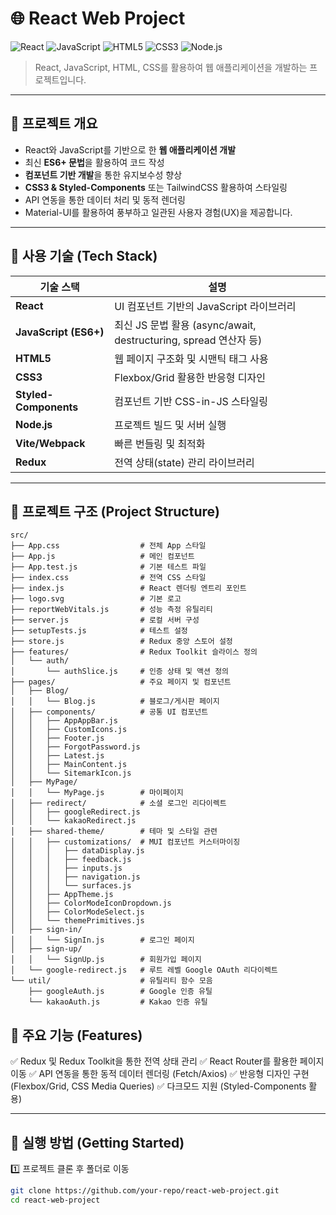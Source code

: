 # 🌐 React Web Project

![React](https://img.shields.io/badge/React-18.2.0-blue?style=flat&logo=react)
![JavaScript](https://img.shields.io/badge/JavaScript-ES6+-yellow?style=flat&logo=javascript)
![HTML5](https://img.shields.io/badge/HTML5-E34F26?style=flat&logo=html5&logoColor=white)
![CSS3](https://img.shields.io/badge/CSS3-1572B6?style=flat&logo=css3)
![Node.js](https://img.shields.io/badge/Node.js-18.16.0-green?style=flat&logo=node.js)

> React, JavaScript, HTML, CSS를 활용하여 웹 애플리케이션을 개발하는 프로젝트입니다.

---

## 🚀 프로젝트 개요

- React와 JavaScript를 기반으로 한 **웹 애플리케이션 개발**  
- 최신 **ES6+ 문법**을 활용하여 코드 작성  
- **컴포넌트 기반 개발**을 통한 유지보수성 향상  
- **CSS3 & Styled-Components** 또는 TailwindCSS 활용하여 스타일링  
- API 연동을 통한 데이터 처리 및 동적 렌더링 
- Material-UI를 활용하여 풍부하고 일관된 사용자 경험(UX)을 제공합니다.

---

## 📌 사용 기술 (Tech Stack)

| 기술 스택              | 설명 |
|-----------------------|--------------------------|
| **React**            | UI 컴포넌트 기반의 JavaScript 라이브러리 |
| **JavaScript (ES6+)** | 최신 JS 문법 활용 (async/await, destructuring, spread 연산자 등) |
| **HTML5**            | 웹 페이지 구조화 및 시맨틱 태그 사용 |
| **CSS3**             | Flexbox/Grid 활용한 반응형 디자인 |
| **Styled-Components**| 컴포넌트 기반 CSS-in-JS 스타일링 |
| **Node.js**          | 프로젝트 빌드 및 서버 실행 |
| **Vite/Webpack**     | 빠른 번들링 및 최적화 |
| **Redux**            | 전역 상태(state) 관리 라이브러리 |

---

## 📂 프로젝트 구조 (Project Structure)

```                                                                                                                                     
src/
├── App.css                  # 전체 App 스타일
├── App.js                   # 메인 컴포넌트
├── App.test.js              # 기본 테스트 파일
├── index.css                # 전역 CSS 스타일
├── index.js                 # React 렌더링 엔트리 포인트
├── logo.svg                 # 기본 로고
├── reportWebVitals.js       # 성능 측정 유틸리티
├── server.js                # 로컬 서버 구성
├── setupTests.js            # 테스트 설정
├── store.js                 # Redux 중앙 스토어 설정
├── features/                # Redux Toolkit 슬라이스 정의
│   └── auth/
│       └── authSlice.js     # 인증 상태 및 액션 정의
├── pages/                   # 주요 페이지 및 컴포넌트
│   ├── Blog/
│   │   └── Blog.js          # 블로그/게시판 페이지
│   ├── components/          # 공통 UI 컴포넌트
│   │   ├── AppAppBar.js
│   │   ├── CustomIcons.js
│   │   ├── Footer.js
│   │   ├── ForgotPassword.js
│   │   ├── Latest.js
│   │   ├── MainContent.js
│   │   └── SitemarkIcon.js
│   ├── MyPage/
│   │   └── MyPage.js        # 마이페이지
│   ├── redirect/            # 소셜 로그인 리다이렉트
│   │   ├── googleRedirect.js
│   │   └── kakaoRedirect.js
│   ├── shared-theme/        # 테마 및 스타일 관련
│   │   ├── customizations/  # MUI 컴포넌트 커스터마이징
│   │   │   ├── dataDisplay.js
│   │   │   ├── feedback.js
│   │   │   ├── inputs.js
│   │   │   ├── navigation.js
│   │   │   └── surfaces.js
│   │   ├── AppTheme.js
│   │   ├── ColorModeIconDropdown.js
│   │   ├── ColorModeSelect.js
│   │   └── themePrimitives.js
│   ├── sign-in/
│   │   └── SignIn.js        # 로그인 페이지
│   ├── sign-up/
│   │   └── SignUp.js        # 회원가입 페이지
│   └── google-redirect.js   # 루트 레벨 Google OAuth 리다이렉트
└── util/                    # 유틸리티 함수 모음
    ├── googleAuth.js        # Google 인증 유틸
    └── kakaoAuth.js         # Kakao 인증 유틸
```

## 📜 주요 기능 (Features)
✅ Redux 및 Redux Toolkit을 통한 전역 상태 관리
✅ React Router를 활용한 페이지 이동
✅ API 연동을 통한 동적 데이터 렌더링 (Fetch/Axios)
✅ 반응형 디자인 구현 (Flexbox/Grid, CSS Media Queries)
✅ 다크모드 지원 (Styled-Components 활용)

---

## 🎨 실행 방법 (Getting Started)

1️⃣ 프로젝트 클론 후 폴더로 이동  
```sh
git clone https://github.com/your-repo/react-web-project.git
cd react-web-project
